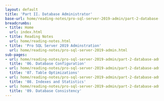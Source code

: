```yaml
---
layout: default
title: 'Part II. Database Administrator'
base-url: home/reading-notes/pro-sql-server-2019-admin/part-2-database-administrator.html
breadcrumbs:
- title: Home
  url: index.html
- title: Reading Notes
  url: home/reading-notes.html
- title: 'Pro SQL Server 2019 Adminstration'
  url: home/reading-notes/pro-sql-server-2019-admin.html
sub-pages:
- url: home/reading-notes/pro-sql-server-2019-admin/part-2-database-administrator/06-database-configuration.html
  title: '06. Database Configuration'
- url: home/reading-notes/pro-sql-server-2019-admin/part-2-database-administrator/07-table-optimizations.html
  title: '07. Table Optimizations'
- url: home/reading-notes/pro-sql-server-2019-admin/part-2-database-administrator/08-indexes-and-statistics.html
  title: '08. Indexes and Statistics'
- url: home/reading-notes/pro-sql-server-2019-admin/part-2-database-administrator/09-database-consistency.html
  title: '09. Database Consistency'
---
```


